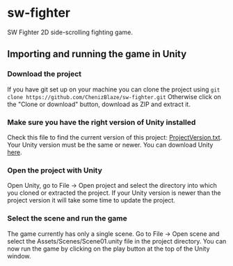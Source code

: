 # sw-fighter
SW Fighter 2D side-scrolling fighting game.

## Importing and running the game in Unity

### Download the project
If you have git set up on your machine you can clone the project using `git clone https://github.com/ChenizBlaze/sw-fighter.git`
Otherwise click on the "Clone or download" button, download as ZIP and extract it.

### Make sure you have the right version of Unity installed
Check this file to find the current version of this project: [ProjectVersion.txt](ProjectSettings/ProjectVersion.txt). Your Unity version must be the same or newer. You can download Unity [here](https://unity.com/). 

### Open the project with Unity
Open Unity, go to File -> Open project and select the directory into which you cloned or extracted the project. If your Unity version is newer than the project version it will take some time to update the project.

### Select the scene and run the game
The game currently has only a single scene. Go to File -> Open scene and select the Assets/Scenes/Scene01.unity file in the project directory. You can now run the game by clicking on the play button at the top of the Unity window.
